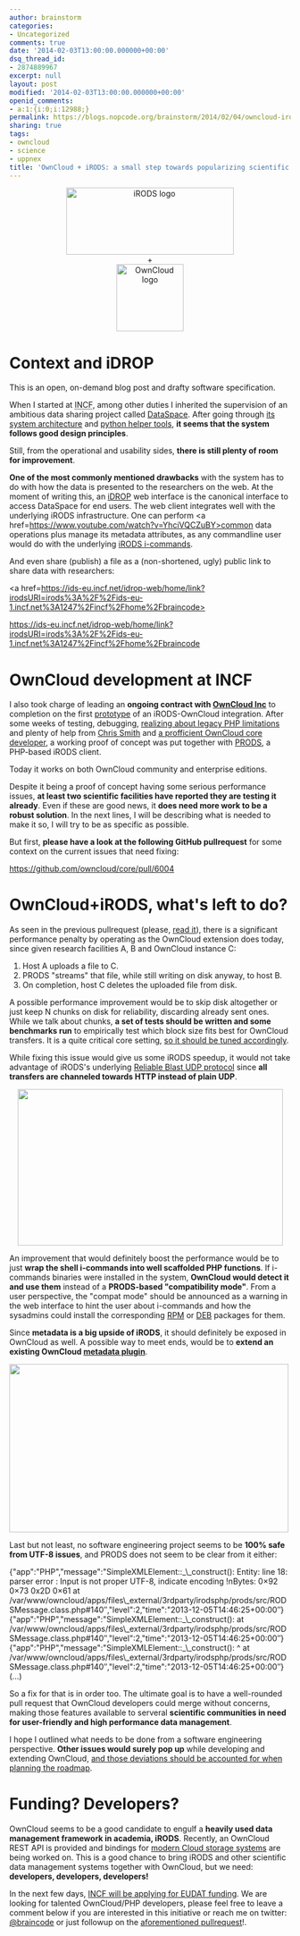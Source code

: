 ```yaml
---
author: brainstorm
categories:
- Uncategorized
comments: true
date: '2014-02-03T13:00:00.000000+00:00'
dsq_thread_id:
- 2874889967
excerpt: null
layout: post
modified: '2014-02-03T13:00:00.000000+00:00'
openid_comments:
- a:1:{i:0;i:12988;}
permalink: https://blogs.nopcode.org/brainstorm/2014/02/04/owncloud-irods-a-small-step-towards-popularizing-scientific-data-sharing/
sharing: true
tags:
- owncloud
- science
- uppnex
title: 'OwnCloud + iRODS: a small step towards popularizing scientific data sharing?'
---
```


<center>
  <a href="https://www.irods.org/"><img src="https://zeeshanali.com/wp-content/uploads/2013/11/iRODS-logo.jpg" width="300" height="120" alt="iRODS logo" class="aligncenter" /></a>
</center>

  
<center>
  +
</center>

  
<center>
  <img src="https://owncloud.org/wp-content/uploads/2012/09/owncloud-square-logo.png" width="120" height="120" alt="OwnCloud logo" class="aligncenter" />
</center>

# Context and iDROP

This is an open, on-demand blog post and drafty software specification.

When I started at <acronym title="International Neuroinformatics Coordination Facility">INCF</acronym>, among other duties I inherited the supervision of an ambitious data sharing project called [DataSpace][1]. After going through [its system architecture][2] and [python helper tools][3], **it seems that the system follows good design principles**.

Still, from the operational and usability sides, **there is still plenty of room for improvement**.

**One of the most commonly mentioned drawbacks** with the system has to do with how the data is presented to the researchers on the web. At the moment of writing this, an [iDROP][4] web interface is the canonical interface to access DataSpace for end users. The web client integrates well with the underlying iRODS infrastructure. One can perform <a href=https://www.youtube.com/watch?v=YhciVQCZuBY>common data operations plus manage its metadata attributes</a>, as any commandline user would do with the underlying [iRODS i-commands][5].

And even share (publish) a file as a (non-shortened, ugly) public link to share data with researchers:

<a href=https://ids-eu.incf.net/idrop-web/home/link?irodsURI=irods%3A%2F%2Fids-eu-1.incf.net%3A1247%2Fincf%2Fhome%2Fbraincode>

https://ids-eu.incf.net/idrop-web/home/link?irodsURI=irods%3A%2F%2Fids-eu-1.incf.net%3A1247%2Fincf%2Fhome%2Fbraincode</a>

# OwnCloud development at INCF

I also took charge of leading an **ongoing contract with [OwnCloud Inc][6]** to completion on the first [prototype][7] of an iRODS-OwnCloud integration. After some weeks of testing, debugging, [realizing about legacy PHP limitations][8] and plenty of help from [Chris Smith][9] and [a profficient OwnCloud core developer][10], a working proof of concept was put together with [PRODS][11], a PHP-based iRODS client.

Today it works on both OwnCloud community and enterprise editions.

Despite it being a proof of concept having some serious performance issues, **at least two scientific facilities have reported they are testing it already**. Even if these are good news, it **does need more work to be a robust solution**. In the next lines, I will be describing what is needed to make it so, I will try to be as specific as possible.

But first, **please have a look at the following GitHub pullrequest** for some context on the current issues that need fixing:

<https://github.com/owncloud/core/pull/6004>

<!--more-->

# OwnCloud+iRODS, what's left to do?

As seen in the previous pullrequest (please, [read it][12]), there is a significant performance penalty by operating as the OwnCloud extension does today, since given research facilities A, B and OwnCloud instance C:

1.  Host A uploads a file to C.
2.  PRODS "streams" that file, while still writing on disk anyway, to host B.
3.  On completion, host C deletes the uploaded file from disk.

A possible performance improvement would be to skip disk altogether or just keep N chunks on disk for reliability, discarding already sent ones. While we talk about chunks, **a set of tests should be written and some benchmarks run** to empirically test which block size fits best for OwnCloud transfers. It is a quite critical core setting, [so it should be tuned accordingly][13].

While fixing this issue would give us some iRODS speedup, it would not take advantage of iRODS's underlying [Reliable Blast UDP protocol][14] since **all transfers are channeled towards HTTP instead of plain UDP**.

<center>
  <a href='https://www.evl.uic.edu/cavern/RBUDP/Reliable%20Blast%20UDP.html'><img src="https://www.evl.uic.edu/cavern/RBUDP/Reliable%20Blast%20UDP_files/rbudpf2.jpg" width="475" height="280" class /></a>
</center>

An improvement that would definitely boost the performance would be to just **wrap the shell i-commands into well scaffolded PHP functions**. If i-commands binaries were installed in the system, **OwnCloud would detect it and use them** instead of a **PRODS-based "compatibility mode"**. From a user perspective, the "compat mode" should be announced as a warning in the web interface to hint the user about i-commands and how the sysadmins could install the corresponding [RPM][15] or [DEB][16] packages for them.

Since **metadata is a big upside of iRODS**, it should definitely be exposed in OwnCloud as well. A possible way to meet ends, would be to **extend an existing OwnCloud [metadata plugin][17]**.

<img src="https://upload.wikimedia.org/wikipedia/commons/3/38/Screenshot_of_browser_based_file_manager_in_ownCloud2.png" width="500" height="301" class />

Last but not least, no software engineering project seems to be **100% safe from UTF-8 issues**, and PRODS does not seem to be clear from it either:

<verbatim>  
{"app":"PHP","message":"SimpleXMLElement::_\_construct(): Entity: line 18: parser error : Input is not proper UTF-8, indicate encoding !nBytes: 0&#215;92 0&#215;73 0x2D 0&#215;61 at /var/www/owncloud/apps/files\_external/3rdparty/irodsphp/prods/src/RODSMessage.class.php#140&#8243;,"level":2,"time":"2013-12-05T14:46:25+00:00&#8243;}  
{"app":"PHP","message":"SimpleXMLElement::_\_construct(): at /var/www/owncloud/apps/files\_external/3rdparty/irodsphp/prods/src/RODSMessage.class.php#140&#8243;,"level":2,"time":"2013-12-05T14:46:25+00:00&#8243;}  
{"app":"PHP","message":"SimpleXMLElement::_\_construct(): ^ at /var/www/owncloud/apps/files\_external/3rdparty/irodsphp/prods/src/RODSMessage.class.php#140&#8243;,"level":2,"time":"2013-12-05T14:46:25+00:00&#8243;}  
(...)  
</verbatim>

So a fix for that is in order too. The ultimate goal is to have a well-rounded pull request that OwnCloud developers could merge without concerns, making those features available to serveral **scientific communities in need for user-friendly and high performance data management**.

I hope I outlined what needs to be done from a software engineering perspective. **Other issues would surely pop up** while developing and extending OwnCloud, [and those deviations should be accounted for when planning the roadmap][18].

# Funding? Developers?

OwnCloud seems to be a good candidate to engulf a **heavily used data management framework in academia, iRODS**. Recently, an OwnCloud REST API is provided and bindings for [modern Cloud storage systems][19] are being worked on. This is a good chance to bring iRODS and other scientific data management systems together with OwnCloud, but we need: **developers, developers, developers!**

In the next few days, [INCF will be applying for EUDAT funding][20]. We are looking for talented OwnCloud/PHP developers, please feel free to leave a comment below if you are interested in this initiative or reach me on twitter: [@braincode][21] or just followup on the [aforementioned pullrequest][13]!.

 [1]: https://incf.org/dataspace "DataSpace"
 [2]: https://dev.incf.org/trac/infrastructure/raw-attachment/wiki/SystemArchitecture/INCF%20Dataspace%20Architecture%20v1.2.pdf
 [3]: https://github.com/INCF/ids-tools
 [4]: https://code.renci.org/gf/project/irodsidrop/
 [5]: https://www.irods.org/index.php/icommands
 [6]: https://owncloud.com/
 [7]: https://github.com/owncloud/core/blob/master/apps/files_external/lib/irods.php
 [8]: https://bugs.php.net/bug.php?id=44522
 [9]: https://github.com/cansmith
 [10]: https://github.com/DeepDiver1975
 [11]: https://www.irods.org/prods_doc/
 [12]: https://github.com/owncloud/core/pull/6004
 [13]: https://github.com/owncloud/core/pull/6004#discussion-diff-7856938
 [14]: https://www.evl.uic.edu/cavern/RBUDP/Reliable%20Blast%20UDP.html
 [15]: https://build.opensuse.org/package/show/home:braincode/irods
 [16]: https://launchpad.net/~cansmith/+archive/irods/
 [17]: https://apps.owncloud.com/content/show.php?content=151520
 [18]: https://www.quora.com/Engineering-Management/Why-are-software-development-task-estimations-regularly-off-by-a-factor-of-2-3
 [19]: https://blog.adityapatawari.com/2014/01/using-openstack-swift-as-owncloud.html
 [20]: https://www.eudat.eu/news/eudat-calls-collaboration-projects
 [21]: https://twitter.com/braincode
